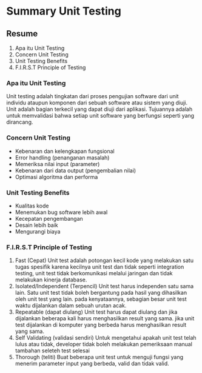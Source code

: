 # Summary Unit Testing

## Resume
1. Apa itu Unit Testing
2. Concern Unit Testing
3. Unit Testing Benefits
4. F.I.R.S.T Principle of Testing

### Apa itu Unit Testing
Unit testing adalah tingkatan dari proses pengujian software dari unit individu ataupun komponen dari sebuah software atau sistem yang diuji. Unit adalah bagian terkecil yang dapat diuji dari aplikasi. Tujuannya adalah untuk memvalidasi bahwa setiap unit software yang berfungsi seperti yang dirancang.

### Concern Unit Testing
* Kebenaran dan kelengkapan fungsional
* Error handling (penanganan masalah)
* Memeriksa nilai input (parameter)
* Kebenaran dari data output (pengembalian nilai)
* Optimasi algoritma dan performa

### Unit Testing Benefits
* Kualitas kode
* Menemukan bug software lebih awal
* Kecepatan pengembangan
* Desain lebih baik
* Mengurangi biaya

### F.I.R.S.T Principle of Testing
1. Fast (Cepat)
Unit test adalah potongan kecil kode yang melakukan satu tugas spesifik karena kecilnya unit test dan tidak seperti integration testing, unit test tidak berkomunikasi melalui jaringan dan tidak melakukan kinerja database.
2. Isolated/Independent (Terpencil)
Unit test harus independen satu sama lain. Satu unit test tidak boleh bergantung pada hasil yang dihasilkan oleh unit test yang lain. pada kenyataannya, sebagian besar unit test waktu dijalankan dalam sebuah urutan acak.
3. Repeatable (dapat diulang)
Unit test harus dapat diulang dan jika dijalankan beberapa kali harus menghasilkan result yang sama. jika unit test dijalankan di komputer yang berbeda harus menghasilkan result yang sama.
4. Self Validating (validasi sendiri)
Untuk mengetahui apakah unit test telah lulus atau tidak, developer tidak boleh melakukan pemeriksaan manual tambahan seleteh test selesai
5. Thorough (teliti)
Buat beberapa unit test untuk menguji fungsi yang menerim parameter input yang berbeda, valid dan tidak valid.